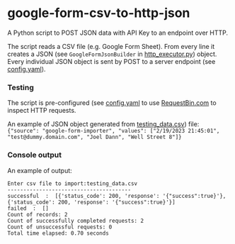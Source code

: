 # google-form-csv-to-http-json
A Python script to POST JSON data with API Key to an endpoint over HTTP. 

The script reads a CSV file (e.g. Google Form Sheet). From every line it creates a JSON (see `GoogleFormJsonBuilder` in [http_executor.py](http_executor.py)) object. 
Every individual JSON object is sent by POST to a server endpoint (see [config.yaml](config.yaml)).


### Testing 
The script is pre-configured (see [config.yaml](config.yaml) to use [RequestBin.com](https://public.requestbin.com/) to inspect HTTP requests.

An example of JSON object generated from [testing_data.csv](testing_data.csv)) file:
`{"source": "google-form-importer", "values": ["2/19/2023 21:45:01", "test@dummy.domain.com", "Joel Dann", "Well Street 8"]}`


### Console output
An example of output:
```
Enter csv file to import:testing_data.csv
---------------------------------------
successful  :  [{'status_code': 200, 'response': '{"success":true}'}, {'status_code': 200, 'response': '{"success":true}'}]
failed  :  []
Count of records: 2
Count of successfully completed requests: 2
Count of unsuccessful requests: 0
Total time elapsed: 0.70 seconds
```


